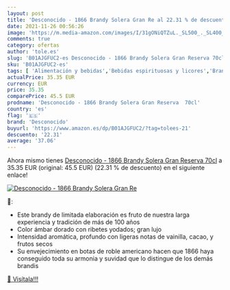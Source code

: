 ```yaml
---
layout: post
title: 'Desconocido - 1866 Brandy Solera Gran Re al 22.31 % de descuento'
date: 2021-11-26 00:56:26
image: 'https://m.media-amazon.com/images/I/31gONiQTZuL._SL500_._SL400_.jpg'
comments: true
category: ofertas
author: 'tole.es'
slug: 'B01AJGFUC2-es Desconocido - 1866 Brandy Solera Gran Reserva 70cl'
sku: 'B01AJGFUC2-es'
tags: [ 'Alimentación y bebidas','Bebidas espirituosas y licores','Brandis y aguardientes','Cervezas, vinos y licores','brandy','desconocido', ]
actualPrice: 35.35 EUR
currency: EUR
price: 35.35
comparePrice: 45.5 EUR
prodname: 'Desconocido - 1866 Brandy Solera Gran Reserva  70cl'
country: 'es'
flag: '🇪🇸'
brand: 'Desconocido'
buyurl: 'https://www.amazon.es/dp/B01AJGFUC2/?tag=tolees-21'
descuento: '22.31'
average: '37.06'
---
```


Ahora mismo tienes [Desconocido - 1866 Brandy Solera Gran Reserva  70cl](https://www.amazon.es/dp/B01AJGFUC2/?tag=tolees-21) a 35.35 EUR (original: 45.5 EUR) (22.31 %  de descuento) en el siguiente enlace!

[![Desconocido - 1866 Brandy Solera Gran Re](https://m.media-amazon.com/images/I/31gONiQTZuL._SL500_._SL400_.jpg)](https://www.amazon.es/dp/B01AJGFUC2/?tag=tolees-21)

🔎:

- Este brandy de limitada elaboración es fruto de nuestra larga experiencia y tradición de más de 100 años
- Color ámbar dorado con ribetes yodados; gran lujo
- Intensidad aromática, profundo con ligeras notas de vainilla, cacao, y frutos secos
- Su envejecimiento en botas de roble americano hacen que 1866 haya conseguido toda su armonia y suvidad que lo distingue de los demás brandis

[🛒 Visítala!!!](https://www.amazon.es/dp/B01AJGFUC2/?tag=tolees-21)
